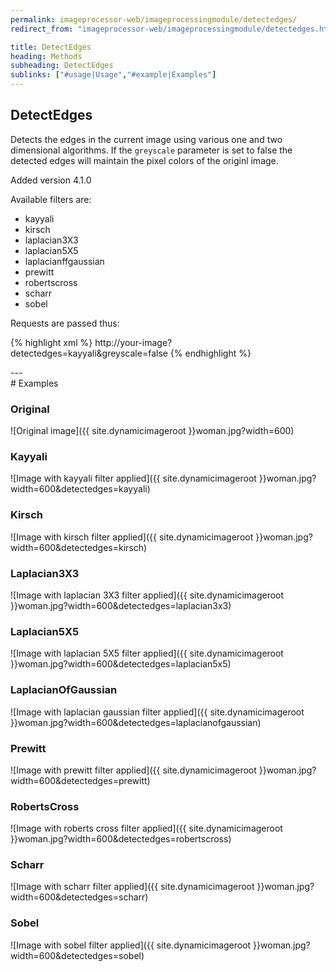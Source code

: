 ```yaml
---
permalink: imageprocessor-web/imageprocessingmodule/detectedges/
redirect_from: "imageprocessor-web/imageprocessingmodule/detectedges.html"

title: DetectEdges
heading: Methods
subheading: DetectEdges
sublinks: ["#usage|Usage","#example|Examples"]
---
```

<section id="usage">

# DetectEdges

Detects the edges in the current image using various one and two dimensional algorithms.
If the `greyscale` parameter is set to false the detected edges will maintain the pixel
colors of the originl image.

<div class="alert" role="alert">
<p>Added version 4.1.0</p>
</div>

Available filters are:

- kayyali
- kirsch
- laplacian3X3
- laplacian5X5
- laplacianffgaussian
- prewitt
- robertscross
- scharr
- sobel

Requests are passed thus:

{% highlight xml %}
http://your-image?detectedges=kayyali&greyscale=false
{% endhighlight %}

</section>
---
<section id="example">
# Examples

### Original
![Original image]({{ site.dynamicimageroot }}woman.jpg?width=600)

### Kayyali
![Image with kayyali filter applied]({{ site.dynamicimageroot }}woman.jpg?width=600&detectedges=kayyali)

### Kirsch
![Image with kirsch filter applied]({{ site.dynamicimageroot }}woman.jpg?width=600&detectedges=kirsch)

### Laplacian3X3
![Image with laplacian 3X3 filter applied]({{ site.dynamicimageroot }}woman.jpg?width=600&detectedges=laplacian3x3)

### Laplacian5X5
![Image with laplacian 5X5 filter applied]({{ site.dynamicimageroot }}woman.jpg?width=600&detectedges=laplacian5x5)

### LaplacianOfGaussian
![Image with laplacian gaussian filter applied]({{ site.dynamicimageroot }}woman.jpg?width=600&detectedges=laplacianofgaussian)

### Prewitt
![Image with prewitt filter applied]({{ site.dynamicimageroot }}woman.jpg?width=600&detectedges=prewitt)

### RobertsCross
![Image with roberts cross filter applied]({{ site.dynamicimageroot }}woman.jpg?width=600&detectedges=robertscross)

### Scharr
![Image with scharr filter applied]({{ site.dynamicimageroot }}woman.jpg?width=600&detectedges=scharr)

### Sobel
![Image with sobel filter applied]({{ site.dynamicimageroot }}woman.jpg?width=600&detectedges=sobel)

</section>